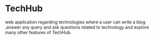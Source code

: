 # TechHub
web application regarding technologies where a user can write a blog ,answer any query and ask questions related to technology and explore many other features of TechHub. 
